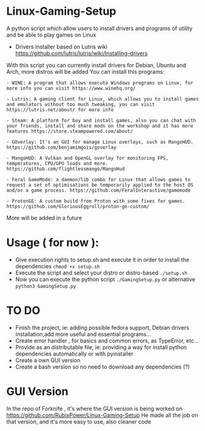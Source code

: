 # Linux-Gaming-Setup
A python script which allow users to install drivers and programs of utility and be able to play games on Linux

- Drivers installer based on Lutris wiki https://github.com/lutris/lutris/wiki/Installing-drivers

With this script you can currently install drivers for Debian, Ubuntu and Arch, more distros will be added
You can install this programs:
	
	- WINE: A program that allows execute Windows programs on Linux, for more info you can visit https://www.winehq.org/
	
	- Lutris: A gaming client for Linux, which allows you to install games and emulators without too much tweaking, you can visit https://lutris.net/about/ for more info

	- Steam: A platform for buy and install games, also you can chat with your friends, install and share mods on the workshop and it has more features https://store.steampowered.com/about/
	
	- GOverlay: It's an GUI for manage Linux overlays, such as MangoHUD. https://github.com/benjamimgois/goverlay

	- MangoHUD: A Vulkan and OpenGL overlay for monitoring FPS, temperatures, CPU/GPU loads and more. https://github.com/flightlessmango/MangoHud

	- Feral GameMode: a daemon/lib combo for Linux that allows games to request a set of optimisations be temporarily applied to the host OS and/or a game process. https://github.com/FeralInteractive/gamemode

	- ProtonGE: A custom build from Proton with some fixes for games. https://github.com/GloriousEggroll/proton-ge-custom/

More will be added in a future


# Usage ( for now ):
- Give execution rights to setup.sh and execute it in order to install the dependencies
```chmod +x setup.sh```
- Execute the script and select your distro or distro-based
```./setup.sh```
- Now you can execute the python script
```./GamingSetup.py```   or alternative  ``` python3 GamingSetup.py ```



# TO DO
- Finish the project, ie: adding possible fedora support, Debian drivers installation,add more useful and essential programs...
- Create error handler , for basics and common errors, as TypeError, etc...
- Provide as an distributable file, ie: providing a way for install python dependencies automatically or with pyinstaller
- Create a own GUI version
- Create a bash version so no need to download any dependencies (?)

# GUI Version

In the repo of Forknife , it's where the GUI version is being worked on https://github.com/RubixPower/Linux-Gaming-Setup
He made all the job on that version, and it's more easy to use, also cleaner code
